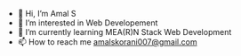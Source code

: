 - 👋 Hi, I’m Amal S
- 👀 I’m interested in Web Developement
- 🌱 I’m currently learning MEA(R)N Stack Web Development
- 📫 How to reach me amalskorani007@gmail.com

<!---
amals007/amals007 is a ✨ special ✨ repository because its `README.md` (this file) appears on your GitHub profile.
You can click the Preview link to take a look at your changes.
--->
